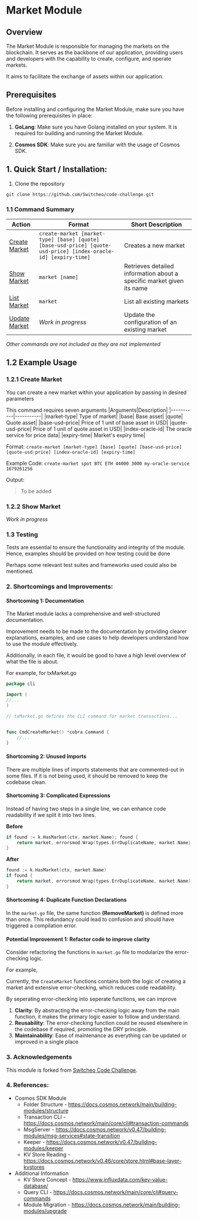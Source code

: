 # Market Module

## Overview
The Market Module is responsible for managing the markets on the blockchain. It serves as the backbone of our application, providing users and developers with the capability to create, configure, and operate markets.

It aims to facilitate the exchange of assets within our application.

## Prerequisites

Before installing and configuring the Market Module, make sure you have the following prerequisites in place:

1. **GoLang**: Make sure you have Golang installed on your system. It is required for building and running the Market Module.

2. **Cosmos SDK**: Make sure you are familiar with the usage of Cosmos SDK.

## 1. Quick Start / Installation:

1. Clone the repository
```shell
git clone https://github.com/Switcheo/code-challenge.git
```

### 1.1 Command Summary
| Action| Format| Short Description|
|-------|-------|------------------|
| [Create Market](#121-create-market)| `create-market [market-type] [base] [quote] [base-usd-price] [quote-usd-price] [index-oracle-id] [expiry-time]`| Creates a new market|
| [Show Market](#122-show-market)| `market [name]`| Retrieves detailed information about a specific market given its name|
| [List Market](#123-list-market)| `market`| List all existing markets  |
| [Update Market](#124-update-market)| *Work in progress*| Update the configuration of an existing market|

*Other commands are not included as they are not implemented*
## 1.2 Example Usage

### 1.2.1 Create Market
You can create a new market within your application by passing in desired parameters

This command requires seven arguments
|Arguments|Description|
|-----------|-----------|
|market-type| Type of market|
|base| Base asset|
|quote| Quote asset|
|base-usd-price| Price of 1 unit of base asset in USD|
|quote-usd-price| Price of 1 unit of quote asset in USD|
|index-oracle-id| The oracle service for price data|
|expiry-time| Market's expiry time|

Format: `create-market [market-type] [base] [quote] [base-usd-price] [quote-usd-price] [index-oracle-id] [expiry-time]`


Example Code: `create-market spot BTC ETH 44000 3000 my-oracle-service 1679261256`

Output:
> To be added

### 1.2.2 Show Market

*Work in progress*


### 1.3 Testing
Tests are essential to ensure the functionality and integrity of the module. Hence, examples should be provided on how testing could be done

Perhaps some relevant test suites and frameworks used could also be mentioned.

### 2. Shortcomings and Improvements:

#### Shortcoming 1: Documentation

The Market module lacks a comprehensive and well-structured documentation.

Improvement needs to be made to the documentation by providing clearer explanations, examples, and use cases to help developers understand how to use the module effectively.

Additionally, in each file, it would be good to have a high level overview of what the file is about.

For example, for txMarket.go
```go
package cli

import (
//...
)

// txMarket.go defines the CLI command for market transactions...


func CmdCreateMarket() *cobra.Command {
    //...
}
```

#### Shortcoming 2: Unused Imports

There are multiple lines of imports statements that are commented-out in some files. If it is not being used, it should be removed to keep the codebase clean.

#### Shortcoming 3: Complicated Expressions
Instead of having two steps in a single line, we can enhance code readability if we split it into two lines.


**Before**
```go
if found := k.HasMarket(ctx, market.Name); found {
    return market, errorsmod.Wrap(types.ErrDuplicateName, market.Name)
}
```
**After**
```go
found := k.HasMarket(ctx, market.Name)
if found {
    return market, errorsmod.Wrap(types.ErrDuplicateName, market.Name)
}
```

#### Shortcoming 4: Duplicate Function Declarations

In the ```market.go``` file, the same function **(RemoveMarket)** is defined more than once. This redundancy could lead to confusion and should have triggered a compilation error.

#### Potential Improvement 1: Refactor code to improve clarity


Consider refactoring the functions in ```market.go``` file to modularize the error-checking logic.

For example,

Currently, the ```CreateMarket``` functions contains both the logic of creating a market and extensive error-checking, which reduces code readability.

By seperating error-checking into seperate functions, we can improve
1. **Clarity**: By abstracting the error-checking logic away from the main function, it makes the primary logic easier to follow and understand.
2. **Reusability**: The error-checking function could be reused elsewhere in the codebase if required, promoting the DRY principle.
3. **Maintainability**: Ease of maintenance as everything can be updated or improved in a single place

### 3. Acknowledgements
This module is forked from [Switcheo Code Challenge](https://github.com/Switcheo/code-challenge).

### 4. References:
- Cosmos SDK Module
    - Folder Structure - https://docs.cosmos.network/main/building-modules/structure
    - Transaction CLI - https://docs.cosmos.network/main/core/cli#transaction-commands
    - MsgServer - https://docs.cosmos.network/v0.47/building-modules/msg-services#state-transition
    - Keeper - https://docs.cosmos.network/v0.47/building-modules/keeper
    - KV Store Reading - https://docs.cosmos.network/v0.46/core/store.html#base-layer-kvstores
- Additional Information
    - KV Store Concept - https://www.influxdata.com/key-value-database/
    - Query CLI - https://docs.cosmos.network/main/core/cli#query-commands
    - Module Migration - https://docs.cosmos.network/main/building-modules/upgrade

